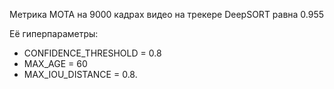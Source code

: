 Метрика MOTA на 9000 кадрах видео на трекере DeepSORT равна 0.955

Её гиперпараметры:
- CONFIDENCE_THRESHOLD = 0.8
- MAX_AGE = 60
- MAX_IOU_DISTANCE = 0.8.
